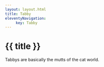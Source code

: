 ```yaml
---
layout: layout.html
title: Tabby
eleventyNavigation: 
     key: Tabby
---
```

# {{ title }}

Tabbys are basically the mutts of the cat world.